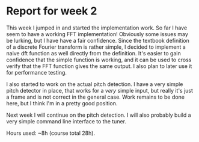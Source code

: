 # Report for week 2

This week I jumped in and started the implementation work. So far I have seem to
have a working FFT implementation! Obviously some issues may be lurking, but I
have have a fair confidence. Since the textbook definition of a discrete Fourier
transform is rather simple, I decided to implement a naive dft function as well
directly from the definition. It's easier to gain confidence that the simple
function is working, and it can be used to cross verify that the FFT function
gives the same output. I also plan to later use it for performance testing.

I also started to work on the actual pitch detection. I have a very simple pitch
detector in place, that works for a _very_ simple input, but really it's just a
frame and is not correct in the general case. Work remains to be done here, but
I think I'm in a pretty good position.

Next week I will continue on the pitch detection. I will also probably build a
very simple command line interface to the tuner.

Hours used: ~8h (course total 28h).

